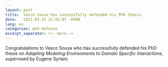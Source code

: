 ```yaml
---
layout: post
title:  Vasco Sousa has successfully defended his PhD thesis
date:   2021-03-22 21:02:07 -0500
lang: en
categories: phd-defense
excerpt_separator: <!--more-->
---
```

Congratulations to Vasco Sousa who has successfully defended his PhD thesis on _Adapting Modeling Environments to Domain Specific Interactions_, supervised by Eugene Syriani.